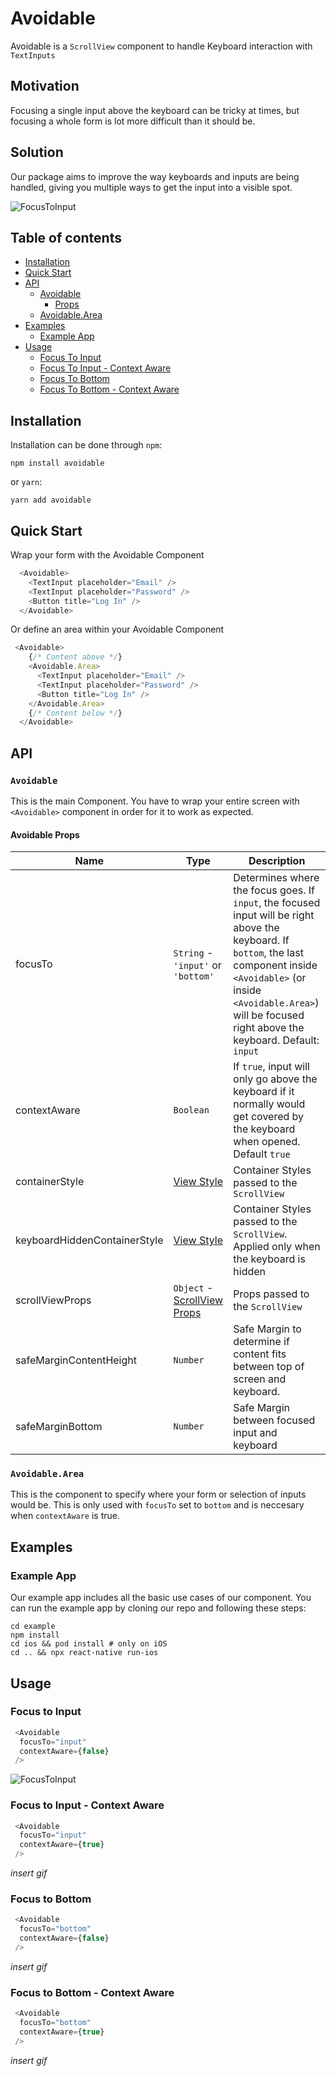 # Avoidable

Avoidable is a `ScrollView` component to handle Keyboard interaction with `TextInputs`

## Motivation

Focusing a single input above the keyboard can be tricky at times, but focusing a whole form is lot more difficult than it should be.

## Solution

Our package aims to improve the way keyboards and inputs are being handled, giving you multiple ways to get the input into a visible spot.

![FocusToInput](https://user-images.githubusercontent.com/82050258/182376886-3a9c605a-99eb-4ee8-b9cb-7f8e7ac5dc8a.gif)

## Table of contents

- [Installation](#installation)
- [Quick Start](#quick-start)
- [API](#api)
  - [Avoidable](#avoidable-1)
    - [Props](#avoidable-props)
  - [Avoidable.Area](#avoidablearea)
- [Examples](#examples)
  - [Example App](#example-app)
- [Usage](#usage)
  - [Focus To Input](#focus-to-input)
  - [Focus To Input - Context Aware](#focus-to-input---context-aware)
  - [Focus To Bottom](#focus-to-bottom)
  - [Focus To Bottom - Context Aware](#focus-to-bottom---context-aware) 

## Installation

Installation can be done through `npm`:

```shell
npm install avoidable
```
 or `yarn`:
```shell
yarn add avoidable
```

## Quick Start

Wrap your form with the Avoidable Component

```javascript
  <Avoidable>
    <TextInput placeholder="Email" />
    <TextInput placeholder="Password" />
    <Button title="Log In" />
  </Avoidable>
```

Or define an area within your Avoidable Component

```javascript
 <Avoidable>
    {/* Content above */}
    <Avoidable.Area>
      <TextInput placeholder="Email" />
      <TextInput placeholder="Password" />
      <Button title="Log In" />
    </Avoidable.Area>
    {/* Content below */}
  </Avoidable>
```
## API

### `Avoidable`

This is the main Component. You have to wrap your entire screen with `<Avoidable>` component in order for it to work as expected.

#### Avoidable Props
|Name|Type|Description|
|--|--|--|
|focusTo| `String` - `'input'` or `'bottom'` | Determines where the focus goes. If `input`, the focused input will be right above the keyboard. If `bottom`, the last component inside `<Avoidable>` (or inside `<Avoidable.Area>`) will be focused right above the keyboard. Default: `input` |
|contextAware| `Boolean` | If `true`, input will only go above the keyboard if it normally would get covered by the keyboard when opened. Default `true` |
|containerStyle| [View Style](https://reactnative.dev/docs/view-style-props) | Container Styles passed to the `ScrollView` |
|keyboardHiddenContainerStyle| [View Style](https://reactnative.dev/docs/view-style-props) | Container Styles passed to the `ScrollView`. Applied only when the keyboard is hidden |
|scrollViewProps| `Object` - [ScrollView Props](https://reactnative.dev/docs/scrollview#props) | Props passed to the `ScrollView`|
|safeMarginContentHeight| `Number` | Safe Margin to determine if content fits between top of screen and keyboard. |
|safeMarginBottom| `Number` | Safe Margin between focused input and keyboard |

### `Avoidable.Area`

This is the component to specify where your form or selection of inputs would be. This is only used with `focusTo` set to `bottom` and is neccesary when `contextAware` is true.

## Examples

### Example App

Our example app includes all the basic use cases of our component.
You can run the example app by cloning our repo and following these steps:

```shell
cd example
npm install
cd ios && pod install # only on iOS
cd .. && npx react-native run-ios
```

## Usage

### Focus to Input 

```javascript
 <Avoidable
  focusTo="input"
  contextAware={false}
 />
```

![FocusToInput](https://user-images.githubusercontent.com/82050258/182376886-3a9c605a-99eb-4ee8-b9cb-7f8e7ac5dc8a.gif)

### Focus to Input - Context Aware

```javascript
 <Avoidable
  focusTo="input"
  contextAware={true}
 />
```

*insert gif*

### Focus to Bottom

```javascript
 <Avoidable
  focusTo="bottom"
  contextAware={false}
 />
```

*insert gif*

### Focus to Bottom - Context Aware

```javascript
 <Avoidable
  focusTo="bottom"
  contextAware={true}
 />
```

*insert gif*